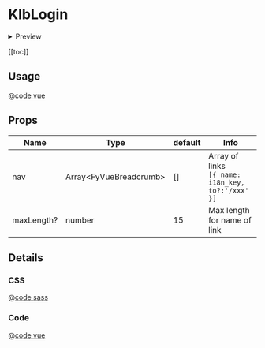 # KlbLogin

<details>
  <summary>Preview</summary>

  ![KlbLogin](/components/KlbLogin.png)
</details>

[[toc]]

## Usage

@[code vue](../../playground/src/components/TKlbLogin.vue)


## Props

| Name | Type  | default | Info |
|---|---|---|---|
| nav | Array\<FyVueBreadcrumb> | [] | Array of links <br />```[{ name: i18n_key, to?:'/xxx' }]``` |
| maxLength? | number | 15 | Max length for name of link |

## Details

### CSS

@[code sass](../../src/components/klb/KlbLogin/KlbLogin.scss)

### Code

@[code vue](../../src/components/klb/KlbLogin/KlbLogin.vue)
